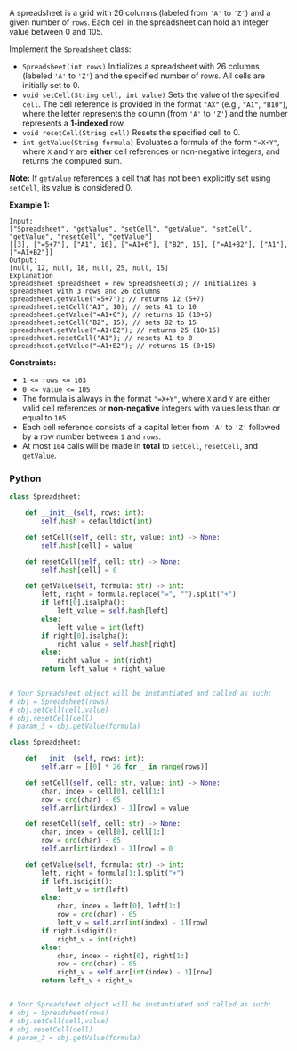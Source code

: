 A spreadsheet is a grid with 26 columns (labeled from  `'A'`  to  `'Z'`) and a given number of  `rows`. Each cell in the spreadsheet can hold an integer value between 0 and 105.

Implement the  `Spreadsheet`  class:

-   `Spreadsheet(int rows)`  Initializes a spreadsheet with 26 columns (labeled  `'A'`  to  `'Z'`) and the specified number of rows. All cells are initially set to 0.
-   `void setCell(String cell, int value)`  Sets the value of the specified  `cell`. The cell reference is provided in the format  `"AX"`  (e.g.,  `"A1"`,  `"B10"`), where the letter represents the column (from  `'A'`  to  `'Z'`) and the number represents a  **1-indexed**  row.
-   `void resetCell(String cell)`  Resets the specified cell to 0.
-   `int getValue(String formula)`  Evaluates a formula of the form  `"=X+Y"`, where  `X`  and  `Y`  are  **either**  cell references or non-negative integers, and returns the computed sum.

**Note:**  If  `getValue`  references a cell that has not been explicitly set using  `setCell`, its value is considered 0.

**Example 1:**
```
Input:
["Spreadsheet", "getValue", "setCell", "getValue", "setCell", "getValue", "resetCell", "getValue"]  
[[3], ["=5+7"], ["A1", 10], ["=A1+6"], ["B2", 15], ["=A1+B2"], ["A1"], ["=A1+B2"]]
Output:  
[null, 12, null, 16, null, 25, null, 15]
Explanation
Spreadsheet spreadsheet = new Spreadsheet(3); // Initializes a spreadsheet with 3 rows and 26 columns  
spreadsheet.getValue("=5+7"); // returns 12 (5+7)  
spreadsheet.setCell("A1", 10); // sets A1 to 10  
spreadsheet.getValue("=A1+6"); // returns 16 (10+6)  
spreadsheet.setCell("B2", 15); // sets B2 to 15  
spreadsheet.getValue("=A1+B2"); // returns 25 (10+15)  
spreadsheet.resetCell("A1"); // resets A1 to 0  
spreadsheet.getValue("=A1+B2"); // returns 15 (0+15)
```
**Constraints:**

-   `1 <= rows <= 103`
-   `0 <= value <= 105`
-   The formula is always in the format  `"=X+Y"`, where  `X`  and  `Y`  are either valid cell references or  **non-negative**  integers with values less than or equal to  `105`.
-   Each cell reference consists of a capital letter from  `'A'`  to  `'Z'`  followed by a row number between  `1`  and  `rows`.
-   At most  `104`  calls will be made in  **total**  to  `setCell`,  `resetCell`, and  `getValue`.


### Python

```python
class Spreadsheet:

    def __init__(self, rows: int):
        self.hash = defaultdict(int)

    def setCell(self, cell: str, value: int) -> None:
        self.hash[cell] = value

    def resetCell(self, cell: str) -> None:
        self.hash[cell] = 0

    def getValue(self, formula: str) -> int:
        left, right = formula.replace("=", "").split("+")
        if left[0].isalpha():
            left_value = self.hash[left]
        else:
            left_value = int(left)
        if right[0].isalpha():
            right_value = self.hash[right]
        else:
            right_value = int(right)
        return left_value + right_value
            

# Your Spreadsheet object will be instantiated and called as such:
# obj = Spreadsheet(rows)
# obj.setCell(cell,value)
# obj.resetCell(cell)
# param_3 = obj.getValue(formula)
```

```py
class Spreadsheet:

    def __init__(self, rows: int):
        self.arr = [[0] * 26 for _ in range(rows)]

    def setCell(self, cell: str, value: int) -> None:
        char, index = cell[0], cell[1:]
        row = ord(char) - 65
        self.arr[int(index) - 1][row] = value

    def resetCell(self, cell: str) -> None:
        char, index = cell[0], cell[1:]
        row = ord(char) - 65
        self.arr[int(index) - 1][row] = 0

    def getValue(self, formula: str) -> int:
        left, right = formula[1:].split("+")
        if left.isdigit():
            left_v = int(left)
        else:
            char, index = left[0], left[1:]
            row = ord(char) - 65
            left_v = self.arr[int(index) - 1][row]
        if right.isdigit():
            right_v = int(right)
        else:
            char, index = right[0], right[1:]
            row = ord(char) - 65
            right_v = self.arr[int(index) - 1][row]
        return left_v + right_v


# Your Spreadsheet object will be instantiated and called as such:
# obj = Spreadsheet(rows)
# obj.setCell(cell,value)
# obj.resetCell(cell)
# param_3 = obj.getValue(formula)
```